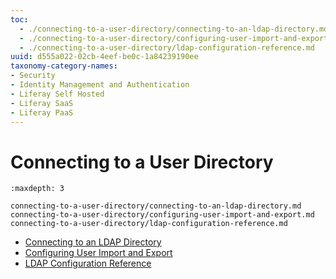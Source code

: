 ```yaml
---
toc:
  - ./connecting-to-a-user-directory/connecting-to-an-ldap-directory.md
  - ./connecting-to-a-user-directory/configuring-user-import-and-export.md
  - ./connecting-to-a-user-directory/ldap-configuration-reference.md
uuid: d555a022-02cb-4eef-be0c-1a84239190ee
taxonomy-category-names:
- Security
- Identity Management and Authentication
- Liferay Self Hosted
- Liferay SaaS
- Liferay PaaS
---
```

# Connecting to a User Directory

```{toctree}
:maxdepth: 3

connecting-to-a-user-directory/connecting-to-an-ldap-directory.md
connecting-to-a-user-directory/configuring-user-import-and-export.md
connecting-to-a-user-directory/ldap-configuration-reference.md
```

- [Connecting to an LDAP Directory](./connecting-to-a-user-directory/connecting-to-an-ldap-directory.md)
- [Configuring User Import and Export](./connecting-to-a-user-directory/configuring-user-import-and-export.md)
- [LDAP Configuration Reference](./connecting-to-a-user-directory/ldap-configuration-reference.md)
